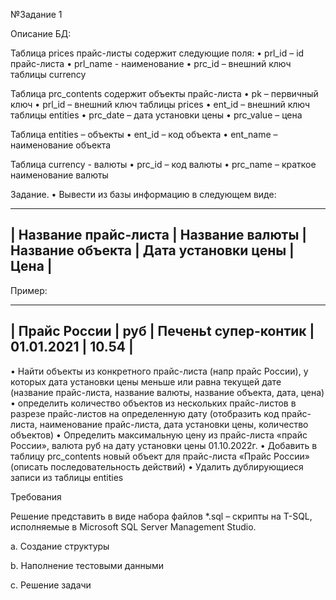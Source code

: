 №Задание 1

Описание БД:

Таблица prices прайс-листы содержит следующие поля:
• prl_id – id прайс-листа
• prl_name - наименование
• prc_id – внешний ключ таблицы currency

Таблица prc_contents содержит объекты прайс-листа
• pk – первичный ключ
• prl_id – внешний ключ таблицы prices
• ent_id – внешний ключ таблицы entities
• prc_date – дата установки цены
• prc_value – цена

Таблица entities – объекты
• ent_id – код объекта
• ent_name – наименование объекта

Таблица currency - валюты
• prc_id – код валюты
• prc_name – краткое наименование валюты

Задание.
• Вывести из базы информацию в следующем виде:

------------------------------------------------------------------------------------------
| Название прайс-листа | Название валюты | Название объекта | Дата установки цены | Цена |
------------------------------------------------------------------------------------------

Пример:

------------------------------------------------------------------
| Прайс России | руб | Печеньt супер-контик | 01.01.2021 | 10.54 |
------------------------------------------------------------------

• Найти объекты из конкретного прайс-листа (напр прайс России), у которых дата установки
цены меньше или равна текущей дате (название прайс-листа, название валюты, название
объекта, дата, цена)
• определить количество объектов из нескольких прайс-листов в разрезе прайс-листов на
определенную дату (отобразить код прайс-листа, наименование прайс-листа, дата
установки цены, количество объектов)
• Определить максимальную цену из прайс-листа «прайс России», валюта руб на дату
установки цены 01.10.2022г.
• Добавить в таблицу prc_contents новый объект для прайс-листа «Прайс России» (описать
последовательность действий)
• Удалить дублирующиеся записи из таблицы entities

Требования

Решение представить в виде набора файлов *.sql – cкрипты на T-SQL, исполняемые в
Microsoft SQL Server Management Studio.

a. Создание структуры

b. Наполнение тестовыми данными

c. Решение задачи

